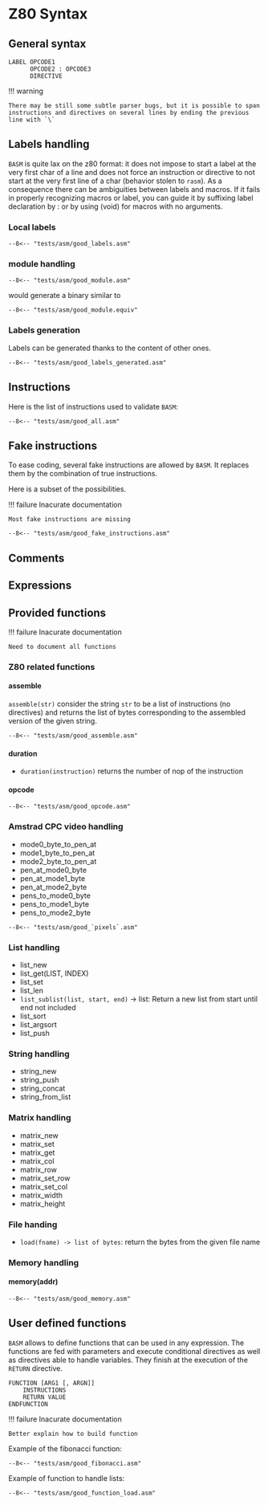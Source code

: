 # Z80 Syntax

## General syntax

```
LABEL OPCODE1
      OPCODE2 : OPCODE3
      DIRECTIVE
```



!!! warning

    There may be still some subtle parser bugs, but it is possible to span instructions and directives on several lines by ending the previous line with `\`

## Labels handling

`BASM` is quite lax on the z80 format: it does not impose to start a label at the very first char of a line and does not force an instruction or directive to not start at the very first line of a char (behavior stolen to `rasm`).
As a consequence there can be ambiguities between labels and macros.
If it fails in properly recognizing macros or label, you can guide it by suffixing label declaration by : or by using (void) for macros with no arguments. 


### Local labels
```z80
--8<-- "tests/asm/good_labels.asm"
```

### module handling

```z80
--8<-- "tests/asm/good_module.asm"
```
would generate a binary similar to
```z80
--8<-- "tests/asm/good_module.equiv"
```

### Labels generation

Labels can be generated thanks to the content of other ones.
```z80
--8<-- "tests/asm/good_labels_generated.asm"
```

## Instructions

Here is the list of instructions used to validate `BASM`:

```z80
--8<-- "tests/asm/good_all.asm"
```

## Fake instructions

To ease coding, several fake instructions are allowed by `BASM`. It replaces them by the combination of true instructions.

Here is a subset of the possibilities.

!!! failure Inacurate documentation

    Most fake instructions are missing

```z80
--8<-- "tests/asm/good_fake_instructions.asm"
```

## Comments

## Expressions

## Provided functions

!!! failure Inacurate documentation

    Need to document all functions

### Z80 related functions

#### assemble


`assemble(str)` consider the string `str` to be a list of instructions (no directives) and returns the list of bytes corresponding to the assembled version of the given string.



```z80
--8<-- "tests/asm/good_assemble.asm"
```

#### duration

- `duration(instruction)` returns the number of nop of the instruction

#### opcode

```z80
--8<-- "tests/asm/good_opcode.asm"
```

### Amstrad CPC video handling

- mode0_byte_to_pen_at
- mode1_byte_to_pen_at
- mode2_byte_to_pen_at
- pen_at_mode0_byte
- pen_at_mode1_byte
- pen_at_mode2_byte
- pens_to_mode0_byte
- pens_to_mode1_byte
- pens_to_mode2_byte


```z80
--8<-- "tests/asm/good_`pixels`.asm"
```

### List handling

- list_new
- list_get(LIST, INDEX)
- list_set
- list_len
- `list_sublist(list, start, end)` -> list: Return a new list from start until end not included 
- list_sort
- list_argsort
- list_push

### String handling
- string_new
- string_push
- string_concat
- string_from_list

### Matrix handling

- matrix_new
- matrix_set
- matrix_get
- matrix_col
- matrix_row
- matrix_set_row
- matrix_set_col
- matrix_width
- matrix_height

### File handing

- `load(fname) -> list of bytes`: return the bytes from the given file name


### Memory handling

#### memory(addr)


```z80
--8<-- "tests/asm/good_memory.asm"
```


## User defined functions


`BASM` allows to define functions that can be used in any expression.
The functions are fed with parameters and execute conditional directives as well as directives able to handle variables.
They finish at the execution of the `RETURN` directive.

```
FUNCTION [ARG1 [, ARGN]]
    INSTRUCTIONS
    RETURN VALUE
ENDFUNCTION
```

!!! failure Inacurate documentation

    Better explain how to build function


Example of the fibonacci function:

```z80
--8<-- "tests/asm/good_fibonacci.asm"
```

Example of function to handle lists:
```z80
--8<-- "tests/asm/good_function_load.asm"
```